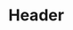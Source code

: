 <!-- TITLE: 5GinFIRE Contributions -->
<!-- SUBTITLE: A quick summary of 5GinFIRE contributions -->

# Header